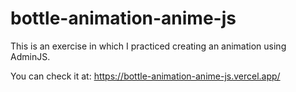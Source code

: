 # bottle-animation-anime-js

This is an exercise in which I practiced creating an animation using AdminJS.

You can check it at:
https://bottle-animation-anime-js.vercel.app/
